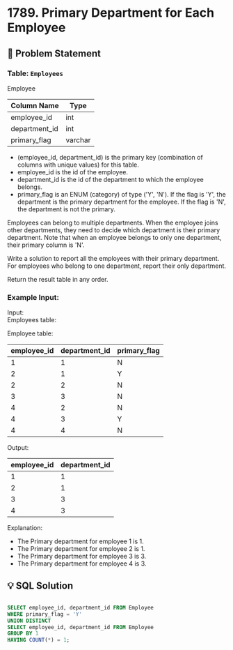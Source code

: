 # 1789. Primary Department for Each Employee

## 📝 Problem Statement

### Table: `Employees`

Employee


| Column Name   |  Type   |
|---------------|---------|
| employee_id   | int     |
| department_id | int     |
| primary_flag  | varchar |

 - (employee_id, department_id) is the primary key (combination of columns with unique values) for this table.
 - employee_id is the id of the employee.
 - department_id is the id of the department to which the employee belongs.
 - primary_flag is an ENUM (category) of type ('Y', 'N'). If the flag is 'Y', the department is the primary department for the employee. If the flag is 'N', the department is not the primary.
 

Employees can belong to multiple departments. When the employee joins other departments, they need to decide which department is their primary department. Note that when an employee belongs to only one department, their primary column is 'N'.

Write a solution to report all the employees with their primary department. For employees who belong to one department, report their only department.

Return the result table in any order.
 

### Example Input:

Input:  
Employees table:

Employee table:

| employee_id | department_id | primary_flag |
|-------------|---------------|--------------|
| 1           | 1             | N            |
| 2           | 1             | Y            |
| 2           | 2             | N            |
| 3           | 3             | N            |
| 4           | 2             | N            |
| 4           | 3             | Y            |
| 4           | 4             | N            |

Output: 

| employee_id | department_id |
|-------------|---------------|
| 1           | 1             |
| 2           | 1             |
| 3           | 3             |
| 4           | 3             |

Explanation: 
- The Primary department for employee 1 is 1.
- The Primary department for employee 2 is 1.
- The Primary department for employee 3 is 3.
- The Primary department for employee 4 is 3.

## 💡 SQL Solution

```sql

SELECT employee_id, department_id FROM Employee
WHERE primary_flag = 'Y'
UNION DISTINCT
SELECT employee_id, department_id FROM Employee
GROUP BY 1
HAVING COUNT(*) = 1;
